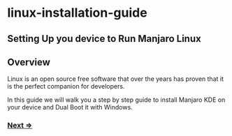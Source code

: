 # linux-installation-guide

## Setting Up you device to Run Manjaro Linux

## Overview

Linux is an open source free software that over the years has proven that it is the perfect companion for developers.

In this guide we will walk you a step by step guide to install Manjaro KDE on your device and Dual Boot it with Windows.

### [Next ⇒](./guide/1-download-and-boot.md)
